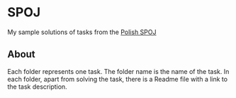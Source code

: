 # SPOJ

My sample solutions of tasks from the [Polish SPOJ](https://pl.spoj.com/)


## About

Each folder represents one task. The folder name is the name of the task. In each folder, apart from solving the task, there is a Readme file with a link to the task description.
